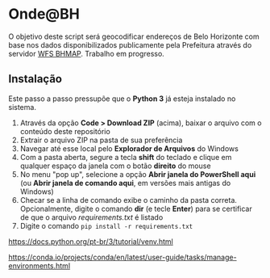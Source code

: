 # Onde@BH
O objetivo deste script será geocodificar endereços de Belo Horizonte com base nos dados disponibilizados publicamente pela Prefeitura através do servidor [WFS BHMAP](https://bhmap.pbh.gov.br/v2/api/idebhgeo/wfs). Trabalho em progresso.

## Instalação
Este passo a passo pressupõe que o **Python 3** já esteja instalado no sistema.
1. Através da opção **Code > Download ZIP** (acima), baixar o arquivo com o conteúdo deste repositório
2. Extrair o arquivo ZIP na pasta de sua preferência
3. Navegar até esse local pelo **Explorador de Arquivos** do Windows
4. Com a pasta aberta, segure a tecla **shift** do teclado e clique em qualquer espaço da janela com o botão **direito** do mouse
5. No menu "pop up", selecione a opção **Abrir janela do PowerShell aqui** (ou **Abrir janela de comando aqui**, em versões mais antigas do Windows)
6. Checar se a linha de comando exibe o caminho da pasta correta. Opcionalmente, digite o comando **dir** (e tecle **Enter**) para se certificar de que o arquivo *requirements.txt* é listado
7. Digite o comando `pip install -r requirements.txt`



https://docs.python.org/pt-br/3/tutorial/venv.html

https://conda.io/projects/conda/en/latest/user-guide/tasks/manage-environments.html